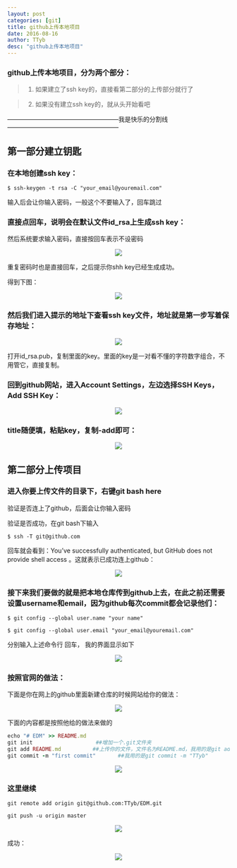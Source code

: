 ```yaml
---
layout: post
categories: [git]
title: github上传本地项目
date: 2016-08-16
author: TTyb
desc: "github上传本地项目"
---
```


### github上传本地项目，分为两个部分：

>1. 如果建立了ssh key的，直接看第二部分的上传部分就行了

>2. 如果没有建立ssh key的，就从头开始看吧

——————————————————我是快乐的分割线——————————————————

## 第一部分建立钥匙

### 在本地创建ssh key：

`$ ssh-keygen -t rsa -C "your_email@youremail.com"`

输入后会让你输入密码，一般这个不要输入了，回车跳过

### 直接点回车，说明会在默认文件id_rsa上生成ssh key：

然后系统要求输入密码，直接按回车表示不设密码

<p style="text-align:center"><img src="/static/postimage/git/push/996148-20160816104059687-602661524.png"/></p>

重复密码时也是直接回车，之后提示你shh key已经生成成功。

得到下图：

<p style="text-align:center"><img src="/static/postimage/git/push/996148-20160816104200296-1219529385.png"/></p>

### 然后我们进入提示的地址下查看ssh key文件，地址就是第一步写着保存地址：

<p style="text-align:center"><img src="/static/postimage/git/push/996148-20160816104325125-1329984215.png"/></p>

打开id_rsa.pub，复制里面的key。里面的key是一对看不懂的字符数字组合，不用管它，直接复制。

### 回到github网站，进入Account Settings，左边选择SSH Keys，Add SSH Key：

<p style="text-align:center"><img src="/static/postimage/git/push/996148-20160816104404703-277709478.png"/></p>

### title随便填，粘贴key，复制-add即可：

<p style="text-align:center"><img src="/static/postimage/git/push/996148-20160816104441000-804226083.png"/></p>

## 第二部分上传项目

### 进入你要上传文件的目录下，右键git bash here

验证是否连上了github，后面会让你输入密码

验证是否成功，在git bash下输入

`$ ssh -T git@github.com`

回车就会看到：You’ve successfully authenticated, but GitHub does not provide shell access 。这就表示已成功连上github：

<p style="text-align:center"><img src="/static/postimage/git/push/996148-20160816104638218-795026872.png"/></p>

### 接下来我们要做的就是把本地仓库传到github上去，在此之前还需要设置username和email，因为github每次commit都会记录他们：

`$ git config --global user.name "your name"`

`$ git config --global user.email "your_email@youremail.com"`

分别输入上述命令行 回车， 我的界面显示如下

<p style="text-align:center"><img src="/static/postimage/git/push/996148-20160816104714875-268481021.png"/></p>

### 按照官网的做法：

下面是你在网上的github里面新建仓库的时候网站给你的做法：

<p style="text-align:center"><img src="/static/postimage/git/push/996148-20160816104844078-1299483518.png"/></p>

下面的内容都是按照他给的做法来做的

~~~ruby
echo "# EDM" >> README.md
git init                    ##增加一个.git文件夹
git add README.md          ##上传你的文件，文件名为README.md，我用的是git add --all，也就是上传当前文件夹的全部
git commit -m "first commit"       ##我用的是git commit -m "TTyb"
~~~

<p style="text-align:center"><img src="/static/postimage/git/push/996148-20160816104929125-631735513.png"/></p>

### 这里继续

`git remote add origin git@github.com:TTyb/EDM.git`

`git push -u origin master`

<p style="text-align:center"><img src="/static/postimage/git/push/996148-20160816105038171-1777620505.png"/></p>

成功：

<p style="text-align:center"><img src="/static/postimage/git/push/996148-20160816105118531-1819085224.png"/></p>

